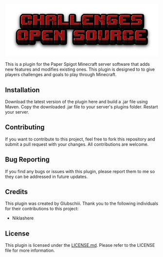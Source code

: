 ![logo](https://github.com/Glubschiii/Challenges/blob/main/images/221518720-961c2619-4b1d-4156-afab-64bfa3bf76e3.png?raw=true)

This is a plugin for the Paper Spigot Minecraft server software that adds new features and modifies existing ones. This plugin is designed to to give players challenges and goals to play through Minecraft.

## Installation
Download the latest version of the plugin here and build a .jar file using Maven.
Copy the downloaded .jar file to your server's plugins folder.
Restart your server.

## Contributing
If you want to contribute to this project, feel free to fork this repository and submit a pull request with your changes. All contributions are welcome.

## Bug Reporting
If you find any bugs or issues with this plugin, please report them to me so they can be addressed in future updates.

## Credits
This plugin was created by Glubschiii. Thank you to the following individuals for their contributions to this project:

* Niklashere

## License
This plugin is licensed under the <a href="#license">LICENSE.md</a>. Please refer to the LICENSE file for more information.
